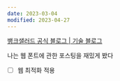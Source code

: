 ```yaml
---
date: 2023-03-04
modified: 2023-04-27
---
```


[뱅크샐러드 공식 블로그 | 기술 블로그](https://blog.banksalad.com/tech/)

나는 웹 폰트에 관한 포스팅을 재밌게 봤다

- [ ] 웹 최적화 적용
